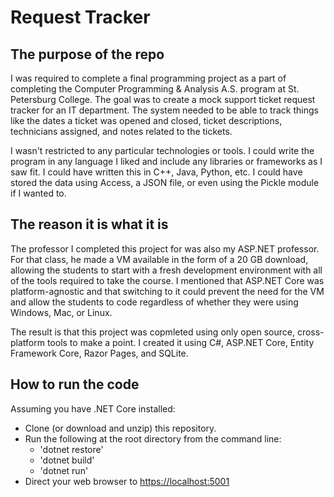 # Request Tracker

## The purpose of the repo

I was required to complete a final programming project as a part of completing the Computer Programming & Analysis A.S. program at St. Petersburg College. The goal was to create a mock support ticket request tracker for an IT department. The system needed to be able to track things like the dates a ticket was opened and closed, ticket descriptions, technicians assigned, and notes related to the tickets.

I wasn't restricted to any particular technologies or tools. I could write the program in any language I liked and include any libraries or frameworks as I saw fit. I could have written this in C++, Java, Python, etc. I could have stored the data using Access, a JSON file, or even using the Pickle module if I wanted to.

## The reason it is what it is

The professor I completed this project for was also my ASP.NET professor. For that class, he made a VM available in the form of a 20 GB download, allowing the students to start with a fresh development environment with all of the tools required to take the course. I mentioned that ASP.NET Core was platform-agnostic and that switching to it could prevent the need for the VM and allow the students to code regardless of whether they were using Windows, Mac, or Linux.

The result is that this project was copmleted using only open source, cross-platform tools to make a point. I created it using C#, ASP.NET Core, Entity Framework Core, Razor Pages, and SQLite.

## How to run the code
Assuming you have .NET Core installed:
 * Clone (or download and unzip) this repository.
 * Run the following at the root directory from the command line:
   * 'dotnet restore'
   * 'dotnet build'
   * 'dotnet run'
 * Direct your web browser to [https://localhost:5001](https://localhost:5001)
